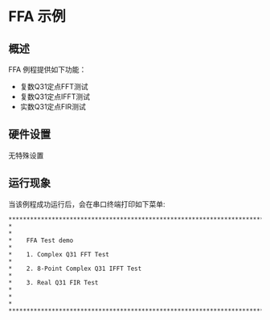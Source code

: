 # FFA 示例
## 概述

FFA 例程提供如下功能：
- 复数Q31定点FFT测试
- 复数Q31定点IFFT测试
- 实数Q31定点FIR测试

## 硬件设置

无特殊设置

## 运行现象

当该例程成功运行后，会在串口终端打印如下菜单:

```console
*******************************************************************************
*                                                                             *
*    FFA Test demo                                                            *
*    1. Complex Q31 FFT Test                                                  *
*    2. 8-Point Complex Q31 IFFT Test                                         *
*    3. Real Q31 FIR Test                                                     *
*                                                                             *
*******************************************************************************

```
